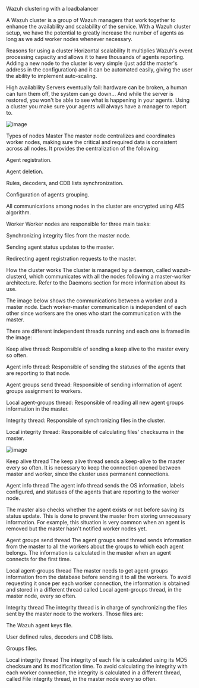 Wazuh clustering with a loadbalancer




A Wazuh cluster is a group of Wazuh managers that work together to enhance the availability and scalability of the service. With a Wazuh cluster setup, we have the potential to greatly increase the number of agents as long as we add worker nodes whenever necessary.

Reasons for using a cluster
Horizontal scalability
It multiplies Wazuh's event processing capacity and allows it to have thousands of agents reporting. Adding a new node to the cluster is very simple (just add the master's address in the configuration) and it can be automated easily, giving the user the ability to implement auto-scaling.

High availability
Servers eventually fail: hardware can be broken, a human can turn them off, the system can go down... And while the server is restored, you won't be able to see what is happening in your agents. Using a cluster you make sure your agents will always have a manager to report to.

![image](https://github.com/AhmadMavali/wazuh_clustering/assets/102754122/00724d25-77a6-4aad-8550-e18d950ee587)


Types of nodes
Master
The master node centralizes and coordinates worker nodes, making sure the critical and required data is consistent across all nodes. It provides the centralization of the following:

Agent registration.

Agent deletion.

Rules, decoders, and CDB lists synchronization.

Configuration of agents grouping.




All communications among nodes in the cluster are encrypted using AES algorithm.

Worker
Worker nodes are responsible for three main tasks:

Synchronizing integrity files from the master node.

Sending agent status updates to the master.

Redirecting agent registration requests to the master.

How the cluster works
The cluster is managed by a daemon, called wazuh-clusterd, which communicates with all the nodes following a master-worker architecture. Refer to the Daemons section for more information about its use.

The image below shows the communications between a worker and a master node. Each worker-master communication is independent of each other since workers are the ones who start the communication with the master.

There are different independent threads running and each one is framed in the image:

Keep alive thread: Responsible of sending a keep alive to the master every so often.

Agent info thread: Responsible of sending the statuses of the agents that are reporting to that node.

Agent groups send thread: Responsible of sending information of agent groups assignment to workers.

Local agent-groups thread: Responsible of reading all new agent groups information in the master.

Integrity thread: Responsible of synchronizing files in the cluster.

Local integrity thread: Responsible of calculating files' checksums in the master.


![image](https://github.com/AhmadMavali/wazuh_clustering/assets/102754122/535d3804-4a44-4402-933a-6e41495ee768)




Keep alive thread
The keep alive thread sends a keep-alive to the master every so often. It is necessary to keep the connection opened between master and worker, since the cluster uses permanent connections.

Agent info thread
The agent info thread sends the OS information, labels configured, and statuses of the agents that are reporting to the worker node.

The master also checks whether the agent exists or not before saving its status update. This is done to prevent the master from storing unnecessary information. For example, this situation is very common when an agent is removed but the master hasn't notified worker nodes yet.

Agent groups send thread
The agent groups send thread sends information from the master to all the workers about the groups to which each agent belongs. The information is calculated in the master when an agent connects for the first time.

Local agent-groups thread
The master needs to get agent-groups information from the database before sending it to all the workers. To avoid requesting it once per each worker connection, the information is obtained and stored in a different thread called Local agent-groups thread, in the master node, every so often.

Integrity thread
The integrity thread is in charge of synchronizing the files sent by the master node to the workers. Those files are:

The Wazuh agent keys file.

User defined rules, decoders and CDB lists.

Groups files.

Local integrity thread
The integrity of each file is calculated using its MD5 checksum and its modification time. To avoid calculating the integrity with each worker connection, the integrity is calculated in a different thread, called File integrity thread, in the master node every so often.
